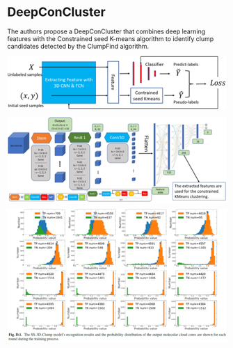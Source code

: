 # DeepConCluster
The authors propose a DeepConCluster that combines deep learning features with the Constrained seed K-means algorithm to identify clump candidates detected by the ClumpFind algorithm.

![](images/model_structure.png)

![](images/3dcnn_structure.png)

![](images/model_verify.png)
